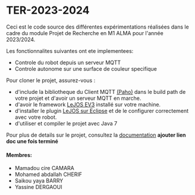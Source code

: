 # TER-2023-2024

Ceci est le code source des différentes expérimentations réalisées dans le cadre du module Projet de Recherche en M1 ALMA pour l'année 2023/2024.

Les fonctionnalites suivantes ont ete implementees:

- Controle du robot depuis un serveur MQTT
- Controle autonome sur une surface de couleur specifique

Pour cloner le projet, assurez-vous :
- d'include la bibliotheque du Client MQTT [(Paho)](org.eclipse.paho.client.mqttv3-1.2.0.jar) dans le build path de votre projet et d'avoir un serveur MQTT en marche.
- d'avoir le framework [LeJOS EV3](https://sourceforge.net/projects/ev3.lejos.p/files/) installé sur votre machine.
- d'installer le plugin [LeJOS sur Eclipse](https://sourceforge.net/p/lejos/wiki/Installing%20the%20Eclipse%20plugin/) et de le configurer correctement avec votre robot.
- d'utiliser et compiler le projet avec Java 7

Pour plus de details sur le projet, consultez la [documentation]()
**ajouter lien doc une fois terminé**


#### Membres:

- Mamadou cire CAMARA
- Mohamed abdallah CHERIF
- Saikou yaya BARRY
- Yassine DERGAOUI
